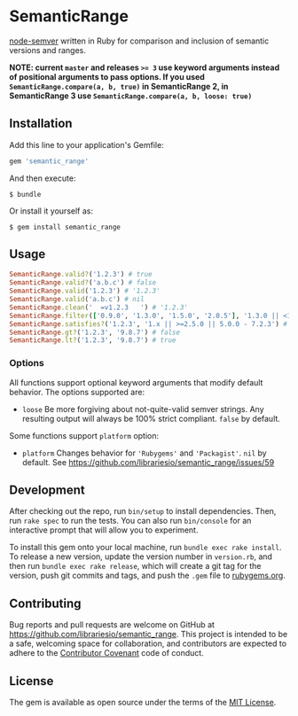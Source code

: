 # SemanticRange

[node-semver](https://github.com/npm/node-semver) written in Ruby for comparison and inclusion of semantic versions and ranges.

**NOTE: current `master` and releases `>= 3` use keyword arguments instead of positional arguments to pass options.
If you used `SemanticRange.compare(a, b, true)` in SemanticRange 2, in SemanticRange 3 use `SemanticRange.compare(a, b, loose: true)`**



## Installation

Add this line to your application's Gemfile:

```ruby
gem 'semantic_range'
```

And then execute:

    $ bundle

Or install it yourself as:

    $ gem install semantic_range

## Usage

```ruby
SemanticRange.valid?('1.2.3') # true
SemanticRange.valid?('a.b.c') # false
SemanticRange.valid('1.2.3') # '1.2.3'
SemanticRange.valid('a.b.c') # nil
SemanticRange.clean('  =v1.2.3   ') # '1.2.3'
SemanticRange.filter(['0.9.0', '1.3.0', '1.5.0', '2.0.5'], '1.3.0 || <1.0.0 || >2.0.0') # ['0.9.0', '1.3.0', '2.0.5']
SemanticRange.satisfies?('1.2.3', '1.x || >=2.5.0 || 5.0.0 - 7.2.3') # true
SemanticRange.gt?('1.2.3', '9.8.7') # false
SemanticRange.lt?('1.2.3', '9.8.7') # true
```

### Options
All functions support optional keyword arguments that modify default behavior. The options supported are:
* `loose` Be more forgiving about not-quite-valid semver strings. Any resulting output will always be 100% strict compliant. `false` by default.

Some functions support `platform` option:
* `platform` Changes behavior for `'Rubygems'` and `'Packagist'`. `nil` by default. See https://github.com/librariesio/semantic_range/issues/59


## Development

After checking out the repo, run `bin/setup` to install dependencies. Then, run `rake spec` to run the tests. You can also run `bin/console` for an interactive prompt that will allow you to experiment.

To install this gem onto your local machine, run `bundle exec rake install`. To release a new version, update the version number in `version.rb`, and then run `bundle exec rake release`, which will create a git tag for the version, push git commits and tags, and push the `.gem` file to [rubygems.org](https://rubygems.org).

## Contributing

Bug reports and pull requests are welcome on GitHub at https://github.com/librariesio/semantic_range. This project is intended to be a safe, welcoming space for collaboration, and contributors are expected to adhere to the [Contributor Covenant](https://www.contributor-covenant.org/) code of conduct.


## License

The gem is available as open source under the terms of the [MIT License](http://opensource.org/licenses/MIT).
